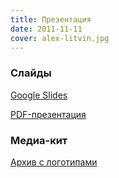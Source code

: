 ```yaml
---
title: Презентация
date: 2011-11-11
cover: alex-litvin.jpg
---
```



### Слайды



[Google Slides](https://docs.google.com/presentation/d/1NFyoKAIXpQzjf19DVjYnVSqtodMoxhRlBlsLCry0TgU/edit?usp=sharing)

[PDF-презентация](/pdf/presentation.pdf)

### Медиа-кит

[Архив с логотипами](/media-ooley.zip)


